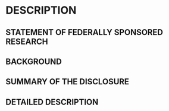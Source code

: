 # DESCRIPTION

## STATEMENT OF FEDERALLY SPONSORED RESEARCH

## BACKGROUND

## SUMMARY OF THE DISCLOSURE

## DETAILED DESCRIPTION

